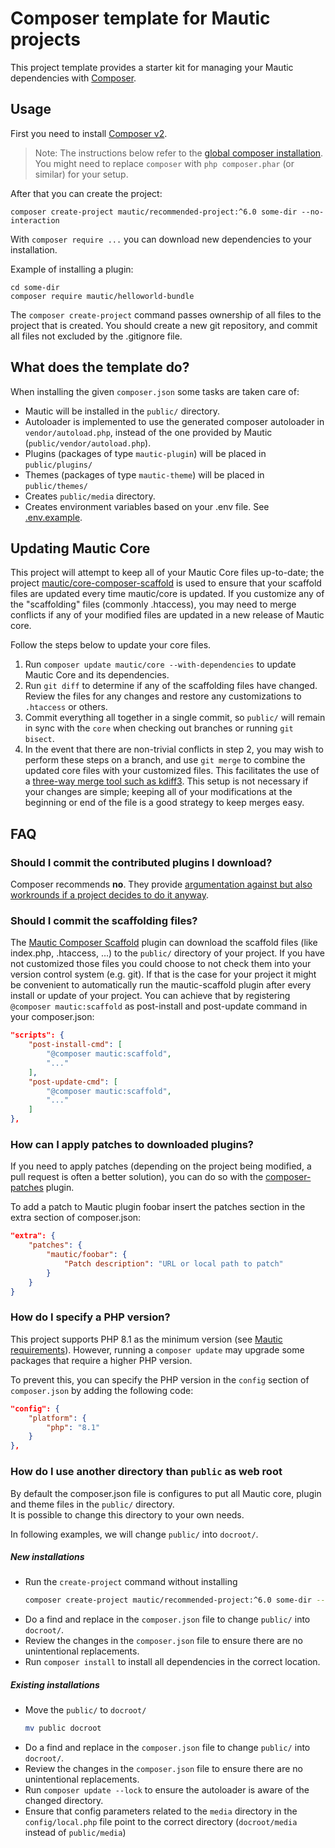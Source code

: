 # Composer template for Mautic projects

This project template provides a starter kit for managing your Mautic
dependencies with [Composer](https://getcomposer.org/).

## Usage

First you need to install [Composer v2](https://getcomposer.org/doc/00-intro.md#installation-linux-unix-osx).

> Note: The instructions below refer to the [global composer installation](https://getcomposer.org/doc/00-intro.md#globally).
You might need to replace `composer` with `php composer.phar` (or similar)
for your setup.

After that you can create the project:

```
composer create-project mautic/recommended-project:^6.0 some-dir --no-interaction
```

With `composer require ...` you can download new dependencies to your installation.

Example of installing a plugin:
```
cd some-dir
composer require mautic/helloworld-bundle
```

The `composer create-project` command passes ownership of all files to the
project that is created. You should create a new git repository, and commit
all files not excluded by the .gitignore file.

## What does the template do?

When installing the given `composer.json` some tasks are taken care of:

* Mautic will be installed in the `public/` directory.
* Autoloader is implemented to use the generated composer autoloader in `vendor/autoload.php`,
  instead of the one provided by Mautic (`public/vendor/autoload.php`).
* Plugins (packages of type `mautic-plugin`) will be placed in `public/plugins/`
* Themes (packages of type `mautic-theme`) will be placed in `public/themes/`
* Creates `public/media` directory.
* Creates environment variables based on your .env file. See [.env.example](.env.example).

## Updating Mautic Core

This project will attempt to keep all of your Mautic Core files up-to-date; the
project [mautic/core-composer-scaffold](https://github.com/mautic/core-composer-scaffold)
is used to ensure that your scaffold files are updated every time mautic/core is
updated. If you customize any of the "scaffolding" files (commonly .htaccess),
you may need to merge conflicts if any of your modified files are updated in a
new release of Mautic core.

Follow the steps below to update your core files.

1. Run `composer update mautic/core --with-dependencies` to update Mautic Core and its dependencies.
2. Run `git diff` to determine if any of the scaffolding files have changed.
   Review the files for any changes and restore any customizations to
  `.htaccess` or others.
3. Commit everything all together in a single commit, so `public/` will remain in
   sync with the `core` when checking out branches or running `git bisect`.
4. In the event that there are non-trivial conflicts in step 2, you may wish
   to perform these steps on a branch, and use `git merge` to combine the
   updated core files with your customized files. This facilitates the use
   of a [three-way merge tool such as kdiff3](http://www.gitshah.com/2010/12/how-to-setup-kdiff-as-diff-tool-for-git.html). This setup is not necessary if your changes are simple;
   keeping all of your modifications at the beginning or end of the file is a
   good strategy to keep merges easy.

## FAQ

### Should I commit the contributed plugins I download?

Composer recommends **no**. They provide [argumentation against but also
workrounds if a project decides to do it anyway](https://getcomposer.org/doc/faqs/should-i-commit-the-dependencies-in-my-vendor-directory.md).

### Should I commit the scaffolding files?

The [Mautic Composer Scaffold](https://github.com/mautic/core-composer-scaffold) plugin can download the scaffold files (like
index.php, .htaccess, …) to the `public/` directory of your project. If you have not customized those files you could choose
to not check them into your version control system (e.g. git). If that is the case for your project it might be
convenient to automatically run the mautic-scaffold plugin after every install or update of your project. You can
achieve that by registering `@composer mautic:scaffold` as post-install and post-update command in your composer.json:

```json
"scripts": {
    "post-install-cmd": [
        "@composer mautic:scaffold",
        "..."
    ],
    "post-update-cmd": [
        "@composer mautic:scaffold",
        "..."
    ]
},
```
### How can I apply patches to downloaded plugins?

If you need to apply patches (depending on the project being modified, a pull
request is often a better solution), you can do so with the
[composer-patches](https://github.com/cweagans/composer-patches) plugin.

To add a patch to Mautic plugin foobar insert the patches section in the extra
section of composer.json:
```json
"extra": {
    "patches": {
        "mautic/foobar": {
            "Patch description": "URL or local path to patch"
        }
    }
}
```

### How do I specify a PHP version?

This project supports PHP 8.1 as the minimum version (see [Mautic requirements](https://mautic.org/mautic-requirements/)). However, running a `composer update` may upgrade some packages that require a higher PHP version.

To prevent this, you can specify the PHP version in the `config` section of `composer.json` by adding the following code:
```json
"config": {
    "platform": {
        "php": "8.1"
    }
},
```

### How do I use another directory than `public` as web root

By default the composer.json file is configures to put all Mautic core, plugin and theme files in the `public/` directory.  
It is possible to change this directory to your own needs.

In following examples, we will change `public/` into `docroot/`.

##### New installations

* Run the `create-project` command without installing
  ```bash
  composer create-project mautic/recommended-project:^6.0 some-dir --no-interaction --no-install
  ```
* Do a find and replace in the `composer.json` file to change `public/` into `docroot/`.
* Review the changes in the `composer.json` file to ensure there are no unintentional replacements.
* Run `composer install` to install all dependencies in the correct location.

##### Existing installations

* Move the `public/` to `docroot/`
  ```bash
  mv public docroot
  ```
* Do a find and replace in the `composer.json` file to change `public/` into `docroot/`.
* Review the changes in the `composer.json` file to ensure there are no unintentional replacements.
* Run `composer update --lock` to ensure the autoloader is aware of the changed directory.
* Ensure that config parameters related to the `media` directory in the `config/local.php` file point to the correct directory (`docroot/media` instead of `public/media`)
